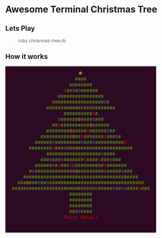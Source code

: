 # Awesome Terminal Christmas Tree

## Lets Play
> ruby chrisrmas-tree.rb


## How it works
![Demonstration](demo.gif)